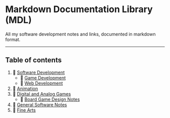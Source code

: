 # Markdown Documentation Library (MDL)

All my software development notes and links, documented in markdown format.

---

## Table of contents

1. :open_file_folder: [Software Development](development-docs/)
   - :file_folder: [Game Development](development-docs/game-development/)
   - :file_folder: [Web Development](development-docs/web-development/)
2. :file_folder: [Animation](animation-docs/)
3. :open_file_folder: [Digital and Analog Games](digital-and-analog-game-docs/)
   - :file_folder: [Board Game Design Notes](digital-and-analog-game-docs/board-game-design.md)
4. :file_folder: [General Software Notes](general-software-docs/)
5. :file_folder: [Fine Arts](fine-art-docs/)
